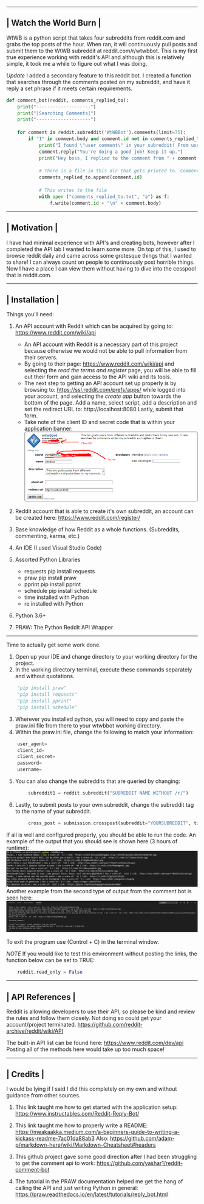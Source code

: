 --------------------------------
|     Watch the World Burn     |        
--------------------------------

WtWB is a python script that takes four subreddits from reddit.com and grabs the top posts of the hour.
When ran, it will continuously pull posts and submit them to the WtWB subreddit at reddit.com/r/wtwbbot.
This is my first true experience working with reddit's API and although this is relatively simple, it took me a while to figure out what I was doing.

*Update* I added a secondary feature to this reddit bot. I created a function that searches through the comments posted on my subreddit, and have it reply a set phrase if it meets certain requirements.

```python
def comment_bot(reddit, comments_replied_to):
    print("--------------------")
    print("|Searching Comments|") 
    print("--------------------")

    for comment in reddit.subreddit('WtWBBot').comments(limit=75):                                                  # Searches my sub with a limit of 75 comments
        if "I" in comment.body and comment.id not in comments_replied_to and comment.author != reddit.user.me():    # My restrictions to the search
            print("I found \"user comment\" in your subreddit! From user: " + comment.id)                           # Terminal print with comment.id
            comment.reply("You're doing a good job! Keep it up.")                                                   # Reply
            print("Hey boss, I replied to the comment from " + comment.id + "| They said: " + comment.body)                                          # Exit terminal reply

            # There is a file in this dir that gets printed to. Comments_replied_to.txt
            comments_replied_to.append(comment.id)                                                                 

            # This writes to the file
            with open ("comments_replied_to.txt", "a") as f:                                                        
                f.write(comment.id + "\n" + comment.body)
```
--------------------------------
|          Motivation          |        
--------------------------------

I have had minimal experience with API's and creating bots, however after I completed the API lab I wanted to learn some more. 
On top of this, I used to browse reddit daily and came across some grotesque things that I wanted to share! 
I can always count on people to continuously post horrible things. Now I have a place I can view them without having to dive into the cesspool that is reddit.com.

--------------------------------
|         Installation         |        
--------------------------------

Things you'll need:
1. An API account with Reddit which can be acquired by going to: https://www.reddit.com/wiki/api
    * An API account with Reddit is a necessary part of this project because otherwise we would not be able to pull information from their servers.
    * By going to their page: https://www.reddit.com/wiki/api and selecting the *read the terms and register* page, you will be able to fill out their form and gain access
        to the API wiki and its tools.
    * The next step to getting an API account set up properly is by browsing to: https://ssl.reddit.com/prefs/apps/ while logged into your account, 
        and selecting the *create app* button towards the bottom of the page. Add a name, select script, add a description and set the redirect URL to: http://localhost:8080
        Lastly, submit that form.
    * Take note of the client ID and secret code that is within your application banner:![alt text](https://github.com/Niemiljm/it3038c-scripts/blob/main/Project3/Images/ApplicationCodes.png)

2. Reddit account that is able to create it's own subreddit, an account can be created here: https://www.reddit.com/register/
3. Base knowledge of how Reddit as a whole functions. (Subreddits, commenting, karma, etc.)
4. An IDE (I used Visual Studio Code)
5. Assorted Python Libraries
    * requests        pip install requests
    * praw            pip install praw
    * pprint          pip install pprint
    * schedule        pip install schedule
    * time            installed with Python
    * re              installed with Python
6. Python 3.6+
7. PRAW: The Python Reddit API Wrapper

-------------------------------------------------------------------------------------------------------

Time to actually get some work done.
1. Open up your IDE and change directory to your working directory for the project.
2. In the working directory terminal, execute these commands separately and without quotations.
```python
    "pip install praw"
    "pip install requests"
    "pip install pprint"
    "pip install schedule"
```
3. Wherever you installed python, you will need to copy and paste the praw.ini file from there to your wtwbbot working directory.
4. Within the praw.ini file, change the following to match your information:
```python
    user_agent=
    client_id=
    client_secret= 
    password=
    username=
```
5. You can also change the subreddits that are queried by changing:
```python
        subreddit1 = reddit.subreddit("SUBREDDIT NAME WITHOUT /r/")
```
6. Lastly, to submit posts to your own subreddit, change the subreddit tag to the name of your subreddit.
```python
        cross_post = submission.crosspost(subreddit="YOURSUBREDDIT", title= submission.title, send_replies=True)
```

If all is well and configured properly, you should be able to run the code.
An example of the output that you should see is shown here (3 hours of runtime): ![alt text](https://github.com/Niemiljm/it3038c-scripts/blob/main/Project3/Images/Output.png)
Another example from the second type of output from the comment bot is seen here: ![alt text](https://github.com/Niemiljm/it3038c-scripts/blob/main/Project3/Images/commentOutput.png)

To exit the program use (Control + C) in the terminal window.

*NOTE* If you would like to test this environment without posting the links, the function below can be set to TRUE:

```python    
    reddit.read_only = False
```

--------------------------------
|        API References        |        
--------------------------------

Reddit is allowing developers to use their API, so please be kind and review the rules and follow them closely. Not doing so could get your account/project terminated.
https://github.com/reddit-archive/reddit/wiki/API

The built-in API list can be found here: https://www.reddit.com/dev/api
Posting all of the methods here would take up too much space!

--------------------------------
|           Credits            |        
--------------------------------

I would be lying if I said I did this completely on my own and without guidance from other sources.

1. This link taught me how to get started with the application setup: https://www.instructables.com/Reddit-Reply-Bot/

2. This link taught me how to properly write a README: https://meakaakka.medium.com/a-beginners-guide-to-writing-a-kickass-readme-7ac01da88ab3
    Also: https://github.com/adam-p/markdown-here/wiki/Markdown-Cheatsheet#headers

3. This github project gave some good direction after I had been struggling to get the comment api to work: https://github.com/yashar1/reddit-comment-bot

4. The tutorial in the PRAW documentation helped me get the hang of calling the API and just writing Python in general: https://praw.readthedocs.io/en/latest/tutorials/reply_bot.html






